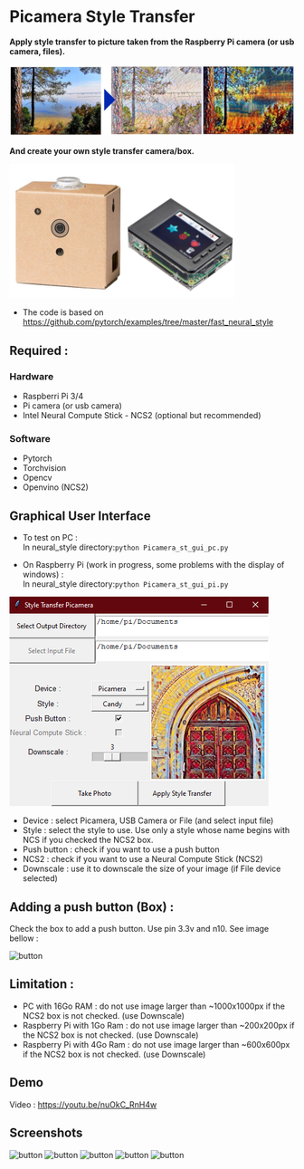 # Picamera Style Transfer

**Apply style transfer to picture taken from the Raspberry Pi camera (or usb camera, files).**

<img src="utils/style_transfer.jpg" alt="" />

**And create your own style transfer camera/box.**

<img src="utils/examples-box.png" alt="" />

* The code is based on https://github.com/pytorch/examples/tree/master/fast_neural_style


## Required : 

### Hardware    

* Raspberri Pi 3/4
* Pi camera (or usb camera)
* Intel Neural Compute Stick - NCS2 (optional but recommended)

### Software    

* Pytorch
* Torchvision
* Opencv
* Openvino (NCS2)

## Graphical User Interface

* To test on PC :  
In neural_style directory:`python Picamera_st_gui_pc.py `

* On Raspberry Pi (work in progress, some problems with the display of windows) :  
In neural_style directory:`python Picamera_st_gui_pi.py `  

<img src="utils/GUI.png" alt="" />

* Device : select Picamera, USB Camera or File (and select input file)
* Style : select the style to use. Use only a style whose name begins with NCS if you checked the NCS2 box.
* Push button : check if you want to use a push button
* NCS2 : check if you want to use a Neural Compute Stick (NCS2)
* Downscale : use it to downscale the size of your image (if File device selected)

## Adding a push button (Box) : 

Check the box to add a push button. Use pin 3.3v and n10. See image bellow :

<img src="https://raspberrypihq.com/wp-content/uploads/2018/02/02_Push-button_bb-min.jpg" alt="button" width="300"/>

## Limitation :

* PC with 16Go RAM : do not use image larger than ~1000x1000px if the NCS2 box is not checked. (use Downscale)
* Raspberry Pi with 1Go Ram : do not use image larger than ~200x200px if the NCS2 box is not checked. (use Downscale)
* Raspberry Pi with 4Go Ram : do not use image larger than ~600x600px if the NCS2 box is not checked. (use Downscale)  

## Demo

 Video : https://youtu.be/nuOkC_RnH4w
 
## Screenshots

<img src="https://raspberrypihq.com/wp-content/uploads/2018/02/02_Push-button_bb-min.jpg" alt="button" width="300"/>
<img src="https://raspberrypihq.com/wp-content/uploads/2018/02/02_Push-button_bb-min.jpg" alt="button" width="300"/>
<img src="https://raspberrypihq.com/wp-content/uploads/2018/02/02_Push-button_bb-min.jpg" alt="button" width="300"/>
<img src="https://raspberrypihq.com/wp-content/uploads/2018/02/02_Push-button_bb-min.jpg" alt="button" width="300"/>
<img src="https://raspberrypihq.com/wp-content/uploads/2018/02/02_Push-button_bb-min.jpg" alt="button" width="300"/>
